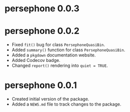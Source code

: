 # persephone 0.0.3

# persephone 0.0.2

* Fixed `fit()` bug for class `PersephoneQuasiBin`.
* Added `summary()` function for class `PersephoneQuasiBin`.
* Added a `pkgdown` documentation website.
* Added Codecov badge.
* Changed `report()` rendering into `quiet = TRUE`.

# persephone 0.0.1

* Created initial version of the package.
* Added a `NEWS.md` file to track changes to the package.
